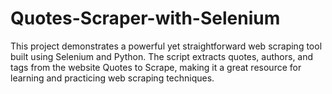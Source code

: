 # Quotes-Scraper-with-Selenium
This project demonstrates a powerful yet straightforward web scraping tool built using Selenium and Python. The script extracts quotes, authors, and tags from the website Quotes to Scrape, making it a great resource for learning and practicing web scraping techniques.
